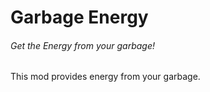 # Garbage Energy
###### Get the Energy from your garbage!
This mod provides energy from your garbage.